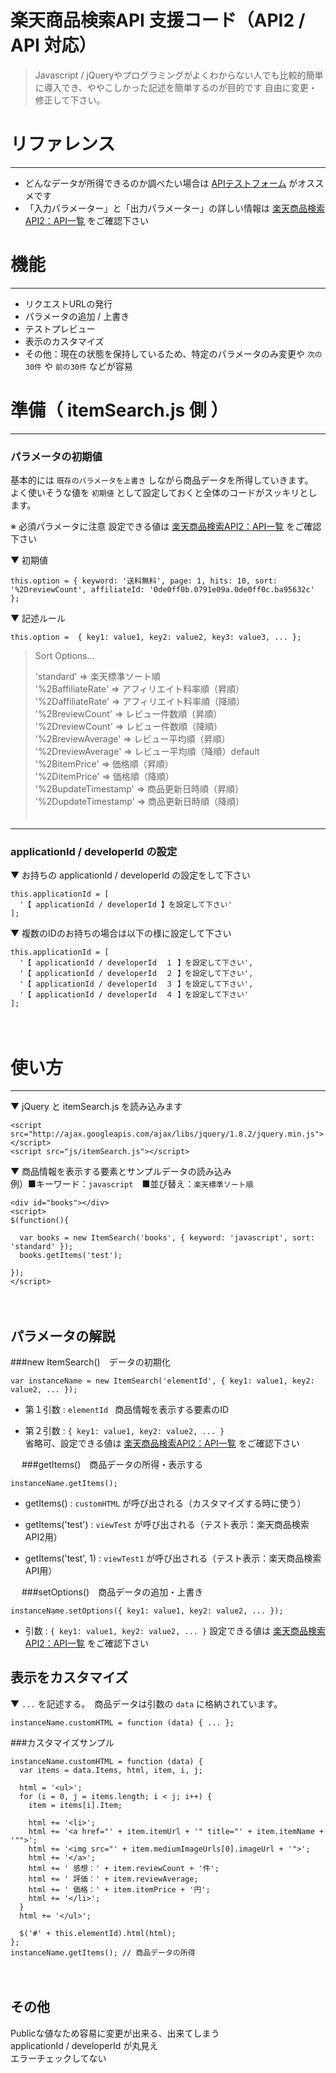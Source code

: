 楽天商品検索API 支援コード（API2 / API 対応）
======================
> Javascript / jQueryやプログラミングがよくわからない人でも比較的簡単に導入でき、ややこしかった記述を簡単するのが目的です
> 自由に変更・修正して下さい。

# リファレンス
----------------
+ どんなデータが所得できるのか調べたい場合は [APIテストフォーム](https://webservice.rakuten.co.jp/explorer/api/IchibaItem/Search/) がオススメです
+ 「入力パラメーター」と「出力パラメーター」の詳しい情報は [楽天商品検索API2：API一覧](http://webservice.rakuten.co.jp/api/ichibaitemsearch/)  をご確認下さい
　

# 機能
----------------

+ リクエストURLの発行
+ パラメータの追加 / 上書き
+ テストプレビュー
+ 表示のカスタマイズ
+ その他：現在の状態を保持しているため、特定のパラメータのみ変更や `次の30件` や `前の30件` などが容易
　

# 準備（ itemSearch.js 側 ）
----------------
### パラメータの初期値
基本的には `既存のパラメータを上書き` しながら商品データを所得していきます。  
よく使いそうな値を `初期値` として設定しておくと全体のコードがスッキリとします。

※ 必須パラメータに注意
設定できる値は [楽天商品検索API2：API一覧](http://webservice.rakuten.co.jp/api/ichibaitemsearch/)  をご確認下さい


▼ 初期値

    this.option = { keyword: '送料無料', page: 1, hits: 10, sort: '%2DreviewCount', affiliateId: '0de0ff0b.0791e09a.0de0ff0c.ba95632c' };

▼ 記述ルール　

    this.option =  { key1: value1, key2: value2, key3: value3, ... };


> Sort Options...  
>  
> 'standard'                       => 楽天標準ソート順  
> '%2BaffiliateRate'          => アフィリエイト料率順（昇順）  
> '%2DaffiliateRate'          => アフィリエイト料率順（降順）  
> '%2BreviewCount'          => レビュー件数順（昇順）  
> '%2DreviewCount'          => レビュー件数順（降順）  
> '%2BreviewAverage'      => レビュー平均順（昇順）  
> '%2DreviewAverage'     => レビュー平均順（降順）default  
> '%2BitemPrice'               => 価格順（昇順）  
> '%2DitemPrice'               => 価格順（降順）  
> '%2BupdateTimestamp' => 商品更新日時順（昇順）  
> '%2DupdateTimestamp' => 商品更新日時順（降順）  
>　

----------------
### applicationId / developerId の設定
▼ お持ちの applicationId / developerId の設定をして下さい

    this.applicationId = [
      '【 applicationId / developerId 】を設定して下さい'
    ];


▼ 複数のIDのお持ちの場合は以下の様に設定して下さい

    this.applicationId = [
      '【 applicationId / developerId  １ 】を設定して下さい',
      '【 applicationId / developerId  ２ 】を設定して下さい',
      '【 applicationId / developerId  ３ 】を設定して下さい',
      '【 applicationId / developerId  ４ 】を設定して下さい'
    ];
　

# 使い方
----------------
▼ jQuery と itemSearch.js を読み込みます

    <script src="http://ajax.googleapis.com/ajax/libs/jquery/1.8.2/jquery.min.js"></script>
    <script src="js/itemSearch.js"></script>

▼ 商品情報を表示する要素とサンプルデータの読み込み  
例）■キーワード：`javascript`　■並び替え：`楽天標準ソート順`

    <div id="books"></div>
    <script>
    $(function(){

      var books = new ItemSearch('books', { keyword: 'javascript', sort: 'standard' });
      books.getItems('test');

    });
    </script>
　

パラメータの解説
----------------
###new ItemSearch()　データの初期化

    var instanceName = new ItemSearch('elementId', { key1: value1, key2: value2, ... });

+    第１引数 : `elementId `
    商品情報を表示する要素のID

+    第２引数 : `{ key1: value1, key2: value2, ... }`  
    省略可、設定できる値は [楽天商品検索API2：API一覧](http://webservice.rakuten.co.jp/api/ichibaitemsearch/)  をご確認下さい

　
###getItems()　商品データの所得・表示する

    instanceName.getItems();

+    getItems() : `customHTML` が呼び出される（カスタマイズする時に使う）

+    getItems('test') : `viewTest` が呼び出される（テスト表示：楽天商品検索API2用）

+    getItems('test', 1) : `viewTest1` が呼び出される（テスト表示：楽天商品検索API用）

　
###setOptions()　商品データの追加・上書き

    instanceName.setOptions({ key1: value1, key2: value2, ... });

+    引数 : `{ key1: value1, key2: value2, ... }`
    設定できる値は [楽天商品検索API2：API一覧](http://webservice.rakuten.co.jp/api/ichibaitemsearch/)  をご確認下さい
　

表示をカスタマイズ
----------------
▼ `...` を記述する。　商品データは引数の `data` に格納されています。  

    instanceName.customHTML = function (data) { ... };  

###カスタマイズサンプル  

    instanceName.customHTML = function (data) {
      var items = data.Items, html, item, i, j;

      html = '<ul>';
      for (i = 0, j = items.length; i < j; i++) {
        item = items[i].Item;

        html += '<li>';
        html += '<a href="' + item.itemUrl + '" title="' + item.itemName + '"">';
        html += '<img src="' + item.mediumImageUrls[0].imageUrl + '">';
        html += '</a>';
        html += ' 感想：' + item.reviewCount + '件';
        html += ' 評価：' + item.reviewAverage;
        html += ' 価格：' + item.itemPrice + '円';
        html += '</li>';
      }
      html += '</ul>';

      $('#' + this.elementId).html(html);
    };
    instanceName.getItems(); // 商品データの所得  
　

その他
----------------
Publicな値なため容易に変更が出来る、出来てしまう  
applicationId / developerId が丸見え  
エラーチェックしてない  

